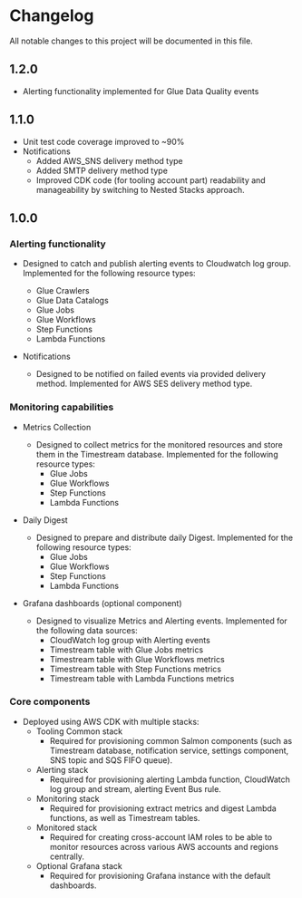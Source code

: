 # Changelog

All notable changes to this project will be documented in this file.

## 1.2.0
* Alerting functionality implemented for Glue Data Quality events

## 1.1.0

* Unit test code coverage improved to ~90%
* Notifications
  * Added AWS_SNS delivery method type
  * Added SMTP delivery method type
  * Improved CDK code (for tooling account part) readability and manageability by switching to Nested Stacks approach.

## 1.0.0

### Alerting functionality
* Designed to catch and publish alerting events to Cloudwatch log group. Implemented for the following resource types:
     - Glue Crawlers
     - Glue Data Catalogs
     - Glue Jobs
     - Glue Workflows
     - Step Functions
     - Lambda Functions

* Notifications 
     * Designed to be notified on failed events via provided delivery method. Implemented for AWS SES delivery method type.

### Monitoring capabilities
* Metrics Collection
     * Designed to collect metrics for the monitored resources and store them in the Timestream database. Implemented for the following resource types:
          - Glue Jobs
          - Glue Workflows
          - Step Functions
          - Lambda Functions

* Daily Digest
     * Designed to prepare and distribute daily Digest. Implemented for the following resource types:
          - Glue Jobs
          - Glue Workflows
          - Step Functions
          - Lambda Functions

* Grafana dashboards (optional component)
     * Designed to visualize Metrics and Alerting events. Implemented for the following data sources:
          - CloudWatch log group with Alerting events
          - Timestream table with Glue Jobs metrics
          - Timestream table with Glue Workflows metrics
          - Timestream table with Step Functions metrics
          - Timestream table with Lambda Functions metrics   


### Core components
* Deployed using AWS CDK with multiple stacks:
     * Tooling Common stack
          * Required for provisioning common Salmon components (such as Timestream database, notification service, settings component, SNS topic and SQS FIFO queue).
     * Alerting stack
          * Required for provisioning alerting Lambda function, CloudWatch log group and stream, alerting Event Bus rule.
     * Monitoring stack
          * Required for provisioning extract metrics and digest Lambda functions, as well as Timestream tables.
     * Monitored stack
          * Required for creating cross-account IAM roles to be able to monitor resources across various AWS accounts and regions centrally. 
     * Optional Grafana stack
          * Required for provisioning Grafana instance with the default dashboards. 

